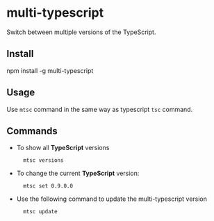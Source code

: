 multi-typescript
================

Switch between multiple versions of the TypeScript.

## Install

  npm install -g multi-typescript

## Usage

Use `mtsc` command in the same way as typescript `tsc` command.

## Commands

* To show all __TypeScript__ versions

		mtsc versions

* To change the current __TypeScript__ version:

		mtsc set 0.9.0.0

* Use the following command to update the multi-typescript version

		mtsc update
